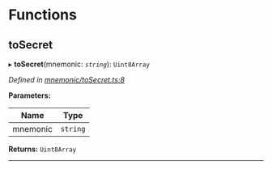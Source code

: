 

# Functions

<a id="tosecret"></a>

##  toSecret

▸ **toSecret**(mnemonic: *`string`*): `Uint8Array`

*Defined in [mnemonic/toSecret.ts:8](https://github.com/polkadot-js/common/blob/6df8d6b/packages/util-crypto/src/mnemonic/toSecret.ts#L8)*

**Parameters:**

| Name | Type |
| ------ | ------ |
| mnemonic | `string` |

**Returns:** `Uint8Array`

___


